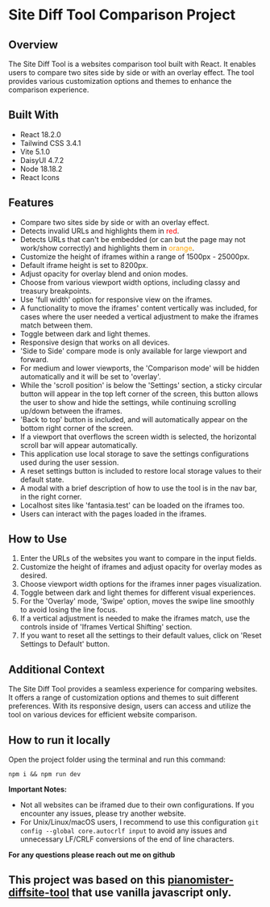 # Site Diff Tool Comparison Project

## Overview

The Site Diff Tool is a websites comparison tool built with React. It enables users to compare two sites side by side or with an overlay effect. The tool provides various customization options and themes to enhance the comparison experience.

## Built With

- React 18.2.0
- Tailwind CSS 3.4.1
- Vite 5.1.0
- DaisyUI 4.7.2
- Node 18.18.2
- React Icons

## Features

- Compare two sites side by side or with an overlay effect.
- Detects invalid URLs and highlights them in <span style="color:red">red</span>.
- Detects URLs that can't be embedded (or can but the page may not work/show correctly) and highlights them in <span style="color:orange">orange</span>.
- Customize the height of iframes within a range of 1500px - 25000px.
- Default iframe height is set to 8200px.
- Adjust opacity for overlay blend and onion modes.
- Choose from various viewport width options, including classy and treasury breakpoints.
- Use 'full width' option for responsive view on the iframes.
- A functionality to move the iframes' content vertically was included, for cases where the user needed a vertical adjustment to make the iframes match between them.
- Toggle between dark and light themes.
- Responsive design that works on all devices.
- 'Side to Side' compare mode is only available for large viewport and forward.
- For medium and lower viewports, the 'Comparison mode' will be hidden automatically and it will be set to 'overlay'.
- While the 'scroll position' is below the 'Settings' section, a sticky circular button will appear in the top left corner of the screen, this button allows the user to show and hide the settings, while continuing scrolling up/down between the iframes.
- 'Back to top' button is included, and will automatically appear on the bottom right corner of the screen.
- If a viewport that overflows the screen width is selected, the horizontal scroll bar will appear automatically.
- This application use local storage to save the settings configurations used during the user session.
- A reset settings button is included to restore local storage values to their default state.
- A modal with a brief description of how to use the tool is in the nav bar, in the right corner.
- Localhost sites like 'fantasia.test' can be loaded on the iframes too.
- Users can interact with the pages loaded in the iframes.

## How to Use

1. Enter the URLs of the websites you want to compare in the input fields.
2. Customize the height of iframes and adjust opacity for overlay modes as desired.
3. Choose viewport width options for the iframes inner pages visualization.
4. Toggle between dark and light themes for different visual experiences.
5. For the 'Overlay' mode, 'Swipe' option, moves the swipe line smoothly to avoid losing the line focus.
6. If a vertical adjustment is needed to make the iframes match, use the controls inside of 'Iframes Vertical Shifting' section.
7. If you want to reset all the settings to their default values, click on 'Reset Settings to Default' button.


## Additional Context

The Site Diff Tool provides a seamless experience for comparing websites. It offers a range of customization options and themes to suit different preferences. With its responsive design, users can access and utilize the tool on various devices for efficient website comparison.

## How to run it locally

Open the project folder using the terminal and run this command:

`npm i && npm run dev`

**Important Notes:**
- Not all websites can be iframed due to their own configurations. If you encounter any issues, please try another website.
- For Unix/Linux/macOS users, I recommend to use this configuration `git config --global core.autocrlf input` to avoid any issues and unnecessary LF/CRLF conversions of the end of line characters.

**For any questions please reach out me on github**

## This project was based on this [pianomister-diffsite-tool](https://github.com/pianomister/diffsite) that use vanilla javascript only.
